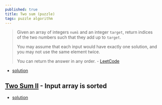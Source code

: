```yaml
---
published: true
title: Two sum (puzzle)
tags: puzzle algorithm
---
```

> Given an array of integers `nums̀` and an integer `target`, return indices of the two numbers such that they add up to `target`.
>
> You may assume that each input would have exactly one solution, and you may not use the same element twice.
>
> You can return the answer in any order. - [LeetCode](https://leetcode.com/problems/two-sum/)

- [solution](https://www.youtube.com/watch?v=KLlXCFG5TnA)

## [Two Sum II](https://leetcode.com/problems/two-sum-ii-input-array-is-sorted/) - Input array is sorted
- [solution](https://www.youtube.com/watch?v=cQ1Oz4ckceM)
